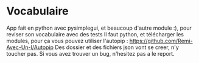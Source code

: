 # Vocabulaire
App fait en python avec pysimplegui, et beaucoup d'autre module :), pour reviser son vocabulaire avec des tests
Il faut python, et télécharger les modules, pour ça vous pouvez utiliser l'autopip : https://github.com/Remi-Avec-Un-I/Autopip
Des dossier et des fichiers json vont se creer, n'y toucher pas.
Si vous avez trouver un bug, n'hesitez pas a le report.
